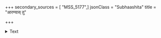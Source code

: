 +++
secondary_sources = [ "MSS_5177",]
jsonClass = "Subhaashita"
title = "आरण्यास् तु"

+++

<details><summary>Text</summary>

आरण्यास् तु स्वकैः कुर्युः सार्थिकाः सार्थिकैः सह।  
सैनिकाः सैनिकैरेव ग्रामेऽप्युभयवासिभिः॥
</details>
